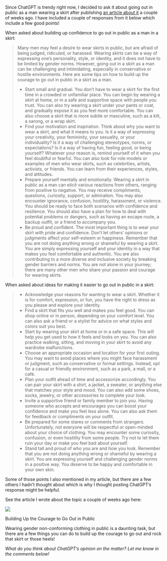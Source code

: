 Since ChatGPT is trendy right now, I decided to ask it about going out in public as a man wearing a skirt after publishing [an article about it](https://www.the-beskirted-man.com/in-public/building-up-the-courage-to-go-out-in-public/) a couple of weeks ago. I have included a couple of responses from it below which include a few good points!

When asked about building up confidence to go out in public as a man in a skirt:

> Many men may feel a desire to wear skirts in public, but are afraid of being judged, ridiculed, or harassed. Wearing skirts can be a way of expressing one’s personality, style, or identity, and it does not have to be limited by gender norms. However, going out in a skirt as a man can be challenging and intimidating, especially in conservative or hostile environments. Here are some tips on how to build up the courage to go out in public in a skirt as a man.
> 
> -   Start small and gradual. You don’t have to wear a skirt for the first time in a crowded or unfamiliar place. You can begin by wearing a skirt at home, or in a safe and supportive space with people you trust. You can also try wearing a skirt under your pants or coat, and gradually expose it as you feel more comfortable. You can also choose a skirt that is more subtle or masculine, such as a kilt, a sarong, or a wrap skirt.
> -   Find your motivation and inspiration. Think about why you want to wear a skirt, and what it means to you. Is it a way of expressing your creativity, your femininity, your sexuality, or your individuality? Is it a way of challenging stereotypes, norms, or expectations? Is it a way of having fun, feeling good, or being yourself? Whatever your reason is, remind yourself of it when you feel doubtful or fearful. You can also look for role models or examples of men who wear skirts, such as celebrities, artists, activists, or friends. You can learn from their experiences, styles, and attitudes.
> -   Prepare yourself mentally and emotionally. Wearing a skirt in public as a man can elicit various reactions from others, ranging from positive to negative. You may receive compliments, questions, curiosity, support, or admiration. You may also encounter ignorance, confusion, hostility, harassment, or violence. You should be ready to face both scenarios with confidence and resilience. You should also have a plan for how to deal with potential problems or dangers, such as having an escape route, a backup outfit, or a friend to accompany you.
> -   Be proud and confident. The most important thing is to wear your skirt with pride and confidence. Don’t let others’ opinions or judgments affect your self-esteem or happiness. Remember that you are not doing anything wrong or shameful by wearing a skirt. You are simply expressing yourself and your identity in a way that makes you feel comfortable and authentic. You are also contributing to a more diverse and inclusive society by breaking gender barriers and norms. You are not alone in your journey; there are many other men who share your passion and courage for wearing skirts.

When asked about ideas for making it easier to go out in public in a skirt:

> -   Acknowledge your reasons for wanting to wear a skirt. Whether it is for comfort, expression, or fun, you have the right to dress as you please and explore your identity.
> -   Find a skirt that fits you well and makes you feel good. You can shop online or in person, depending on your comfort level. You can also ask a friend or a stylist for advice on what styles and colors suit you best.
> -   Start by wearing your skirt at home or in a safe space. This will help you get used to how it feels and looks on you. You can also practice walking, sitting, and moving in your skirt to avoid any wardrobe malfunctions.
> -   Choose an appropriate occasion and location for your first outing. You may want to avoid places where you might face harassment or judgment, such as conservative or formal settings. Instead, opt for a casual or friendly environment, such as a park, a mall, or a café.
> -   Plan your outfit ahead of time and accessorize accordingly. You can pair your skirt with a shirt, a jacket, a sweater, or anything else that matches your style and mood. You can also add some shoes, socks, jewelry, or other accessories to complete your look.
> -   Invite a supportive friend or family member to join you. Having someone who accepts and encourages you can boost your confidence and make you feel less alone. You can also ask them for feedback or compliments on your outfit.
> -   Be prepared for some stares or comments from strangers. Unfortunately, not everyone will be respectful or open-minded about your choice of clothing. You may encounter some curiosity, confusion, or even hostility from some people. Try not to let them ruin your day or make you feel bad about yourself.
> -   Stand tall and proud of who you are and how you look. Remember that you are not doing anything wrong or shameful by wearing a skirt. You are expressing yourself and challenging gender norms in a positive way. You deserve to be happy and comfortable in your own skin.

Some of those points I also mentioned in my article, but there are a few others I hadn’t thought about which is why I thought posting ChatGPT’s response might be helpful.

See the article I wrote about the topic a couple of weeks ago here:

[](https://www.the-beskirted-man.com/in-public/building-up-the-courage-to-go-out-in-public/ "Building Up the Courage to Go Out in Public")

![](vinicius-pittol-7x4V7QpieSE-unsplash-scaled.jpg)

Building Up the Courage to Go Out in Public

Wearing gender non-conforming clothing in public is a daunting task, but there are a few things you can do to build up the courage to go out and rock that skirt or those heels!

*What do you think about ChatGPT’s opinion on the matter? Let me know in the comments below!*